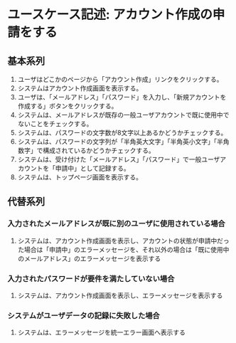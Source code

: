 # ユースケース記述: アカウント作成の申請をする

## 基本系列

1. ユーザはどこかのページから「アカウント作成」リンクをクリックする。
2. システムはアカウント作成画面を表示する。
3. ユーザは、「メールアドレス」「パスワード」を入力し、「新規アカウントを作成する」ボタンをクリックする。
4. システムは、メールアドレスが既存の一般ユーザアカウントで既に使用中でないことをチェックする。
5. システムは、パスワードの文字数が8文字以上あるかどうかチェックする。
6. システムは、パスワードの文字列が「半角英大文字」「半角英小文字」「半角数字」で構成されているかどうかチェックする。
7. システムは、受け付けた「メールアドレス」「パスワード」で一般ユーザアカウントを「申請中」として記録する。
8. システムは、トップページ画面を表示する。


## 代替系列

### 入力されたメールアドレスが既に別のユーザに使用されている場合

1. システムは、アカウント作成画面を表示し、アカウントの状態が申請中だった場合は「申請中」のエラーメッセージを、それ以外の場合は「既に使用中のメールアドレス」のエラーメッセージを表示する

### 入力されたパスワードが要件を満たしていない場合

1. システムは、アカウント作成画面を表示し、エラーメッセージを表示する

### システムがユーザデータの記録に失敗した場合

1. システムは、エラーメッセージを統一エラー画面へ表示する
